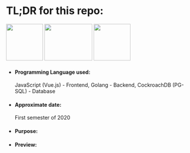 <h1>TL;DR for this repo:</h1>
<div class="flex-container">
  <img src="https://i.imgur.com/oUH9hNy.png" height="100" width="100">
  <img src="https://cdn.freebiesupply.com/logos/thumbs/2x/gopher-logo.png" height="100" width="130">
  <img src="https://secure.meetupstatic.com/photos/event/3/8/1/d/600_488594365.jpeg" height="100" width="100">
</div>
<ul>
  <li><h4>Programming Language used:</h4>JavaScript (Vue.js) - Frontend, Golang - Backend, CockroachDB (PG-SQL) - Database</li>
  <li><h4>Approximate date:</h4>First semester of 2020</li>
  <li><h4>Purpose:</h4></li>
  <li><h4>Preview:</h4></li>
</ul>
